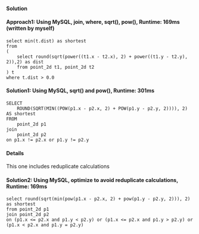 #### Solution
#### Approach1: Using MySQL, join, where, sqrt(), pow(), Runtime: 169ms (written by myself)
```MySQL
select min(t.dist) as shortest
from
(
    select round(sqrt(power((t1.x - t2.x), 2) + power((t1.y - t2.y), 2)),2) as dist
    from point_2d t1, point_2d t2
) t
where t.dist > 0.0
```

#### Solution1: Using MySQL, sqrt() and pow(), Runtime: 301ms
```MySQL
SELECT
    ROUND(SQRT(MIN((POW(p1.x - p2.x, 2) + POW(p1.y - p2.y, 2)))), 2) AS shortest
FROM
    point_2d p1
join
    point_2d p2
on p1.x != p2.x or p1.y != p2.y
```

#### Details
This one includes reduplicate calculations

#### Solution2: Using MySQL, optimize to avoid reduplicate calculations, Runtime: 169ms
```MySQL
select round(sqrt(min(pow(p1.x - p2.x, 2) + pow(p1.y - p2.y, 2))), 2) as shortest
from point_2d p1
join point_2d p2
on (p1.x <= p2.x and p1.y < p2.y) or (p1.x <= p2.x and p1.y > p2.y) or (p1.x < p2.x and p1.y = p2.y)
```
